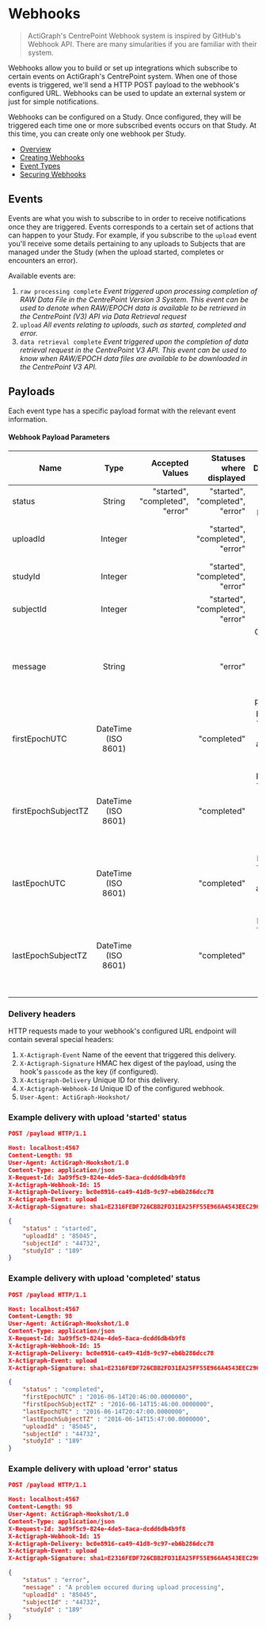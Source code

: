 # Webhooks

> ActiGraph's CentrePoint Webhook system is inspired by GitHub's Webhook API. There are many simularities if you are familiar with their system.

Webhooks allow you to build or set up integrations which subscribe to certain events on ActiGraph's CentrePoint system. When one of those events is triggered, we'll send a HTTP POST payload to the webhook's configured URL. Webhooks can be used to update an external system or just for simple notifications.

Webhooks can be configured on a Study. Once configured, they will be triggered each time one or more subscribed events occurs on that Study. At this time, you can create only one webhook per Study.

- [Overview](https://github.com/actigraph/WebhookDocumentation)
- [Creating Webhooks](creating_webhooks.md)
- [Event Types](event_types.md)
- [Securing Webhooks](securing_webhooks.md) 

## Events

Events are what you wish to subscribe to in order to receive notifications once they are triggered. Events corresponds to a certain set of actions that can happen to your Study. For example, if you subscribe to the `upload` event you'll receive some details pertaining to any uploads to Subjects that are managed under the Study (when the upload started, completes or encounters an error).

Available events are:


1. `raw processing complete` *Event triggered upon processing completion of RAW Data File in the CentrePoint Version 3 System. This event can be used to denote when RAW/EPOCH data is available to be retrieved in the CentrePoint (V3) API via Data Retrieval request*
2. `upload` *All events relating to uploads, such as started, completed and error.*
3. `data retrieval complete` *Event triggered upon the completion of data retrieval request in the CentrePoint V3 API. This event can be used to know when RAW/EPOCH data files are available to be downloaded in the CentrePoint V3 API.*

## Payloads

Each event type has a specific payload format with the relevant event information.

#### Webhook Payload Parameters

| Name        | Type | Accepted Values | Statuses where displayed | Description  |
| ------------- |:----------:|  -----: | -----: |  -----: |
| status      | String | "started", "completed", "error" | "started", "completed", "error" | Status of upload processing
| uploadId      | Integer    |   |  "started", "completed", "error" | Unique identifier for subject upload |
| studyId | Integer  |    | "started", "completed", "error" |  Unique identifier for study |
| subjectId | Integer     |   | "started", "completed", "error" |Unique identifier for subject |
| message | String  |  | "error"| Contents of error message if error occurs during upload processing. |
| firstEpochUTC | DateTime (ISO 8601)  |    | "completed"  | First Epoch Timestamp (in UTC) of added data from upload  |
| firstEpochSubjectTZ | DateTime (ISO 8601)  |   | "completed"  | First Epoch Timestamp (in subject's timezone) of added data from upload |
| lastEpochUTC | DateTime (ISO 8601)    |    | "completed" | Last Epoch Timestamp (in UTC) of added data from upload |
| lastEpochSubjectTZ | DateTime (ISO 8601)     |   | "completed" | Last Epoch Timestamp (in subject's timezone) of added data from upload  |



### Delivery headers

HTTP requests made to your webhook's configured URL endpoint will contain several special headers:

1. `X-Actigraph-Event` Name of the eevent that triggered this delivery.
2. `X-Actigraph-Signature` HMAC hex digest of the payload, using the hook's `passcode` as the key (if configured).
3. `X-Actigraph-Delivery` Unique ID for this delivery.
4. `X-Actigraph-Webhook-Id` Unique ID of the configured webhook.
4. `User-Agent: ActiGraph-Hookshot/`

### Example delivery with upload 'started' status

```json
POST /payload HTTP/1.1

Host: localhost:4567
Content-Length: 98
User-Agent: ActiGraph-Hookshot/1.0
Content-Type: application/json
X-Request-Id: 3a09f5c9-824e-4de5-8aca-dcdd6db4b9f8
X-Actigraph-Webhook-Id: 15
X-Actigraph-Delivery: bc0e8916-ca49-41d8-9c97-eb6b286dcc78
X-Actigraph-Event: upload
X-Actigraph-Signature: sha1=E2316FEDF726CBB2FD31EA25FF55E966A4543EEC290944DA578ADB42CD0DE9D60A1435D120525074535BEABD083BFE7C0CB5451BBEFB5B55BC6C60A10449E34E

{
	"status" : "started",
	"uploadId" : "85045",
	"subjectId" : "44732",
	"studyId" : "189"
}

```

### Example delivery with upload 'completed' status

```json
POST /payload HTTP/1.1

Host: localhost:4567
Content-Length: 98
User-Agent: ActiGraph-Hookshot/1.0
Content-Type: application/json
X-Request-Id: 3a09f5c9-824e-4de5-8aca-dcdd6db4b9f8
X-Actigraph-Webhook-Id: 15
X-Actigraph-Delivery: bc0e8916-ca49-41d8-9c97-eb6b286dcc78
X-Actigraph-Event: upload
X-Actigraph-Signature: sha1=E2316FEDF726CBB2FD31EA25FF55E966A4543EEC290944DA578ADB42CD0DE9D60A1435D120525074535BEABD083BFE7C0CB5451BBEFB5B55BC6C60A10449E34E

{
	"status" : "completed",
	"firstEpochUTC" : "2016-06-14T20:46:00.0000000",
	"firstEpochSubjectTZ" : "2016-06-14T15:46:00.0000000",
	"lastEpochUTC" : "2016-06-14T20:47:00.0000000",
	"lastEpochSubjectTZ" : "2016-06-14T15:47:00.0000000",
	"uploadId" : "85045",
	"subjectId" : "44732",
	"studyId" : "189"
}

```

### Example delivery with upload 'error' status

```json
POST /payload HTTP/1.1

Host: localhost:4567
Content-Length: 98
User-Agent: ActiGraph-Hookshot/1.0
Content-Type: application/json
X-Request-Id: 3a09f5c9-824e-4de5-8aca-dcdd6db4b9f8
X-Actigraph-Webhook-Id: 15
X-Actigraph-Delivery: bc0e8916-ca49-41d8-9c97-eb6b286dcc78
X-Actigraph-Event: upload
X-Actigraph-Signature: sha1=E2316FEDF726CBB2FD31EA25FF55E966A4543EEC290944DA578ADB42CD0DE9D60A1435D120525074535BEABD083BFE7C0CB5451BBEFB5B55BC6C60A10449E34E

{
	"status" : "error",
	"message" : "A problem occured during upload processing",
	"uploadId" : "85045",
	"subjectId" : "44732",
	"studyId" : "189"
}

```
